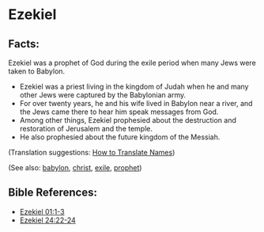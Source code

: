 # Ezekiel #

## Facts: ##

Ezekiel was a prophet of God during the exile period when many Jews were taken to Babylon.

* Ezekiel was a priest living in the kingdom of Judah when he and many other Jews were captured by the Babylonian army.
* For over twenty years, he and his wife lived in Babylon near a river, and the Jews came there to hear him speak messages from God.
* Among other things, Ezekiel prophesied about the destruction and restoration of Jerusalem and the temple.
* He also prophesied about the future kingdom of the Messiah.

(Translation suggestions: [How to Translate Names](https://git.door43.org/Door43/en-ta-translate-vol1/src/master/content/translate_names.md))

(See also: [babylon](../other/babylon.md), [christ](../kt/christ.md), [exile](../other/exile.md), [prophet](../kt/prophet.md))

## Bible References: ##

* [Ezekiel 01:1-3](https://door43.org/en/bible/notes/ezk/01/01)
* [Ezekiel 24:22-24](https://door43.org/en/bible/notes/ezk/24/22)

